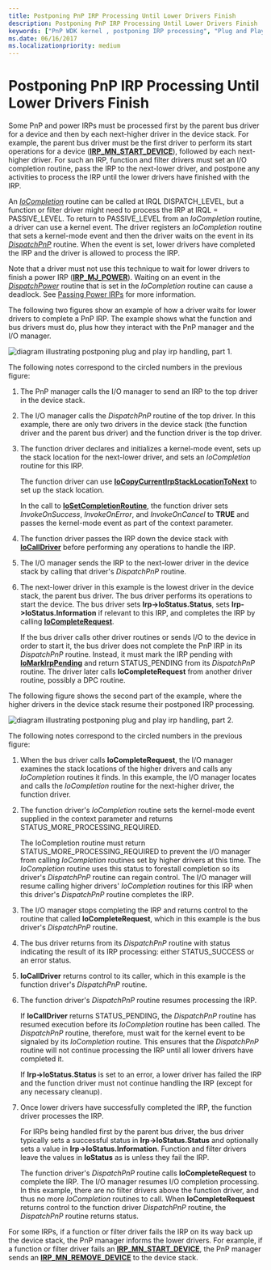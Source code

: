 ```yaml
---
title: Postponing PnP IRP Processing Until Lower Drivers Finish
description: Postponing PnP IRP Processing Until Lower Drivers Finish
keywords: ["PnP WDK kernel , postponing IRP processing", "Plug and Play WDK kernel , postponing IRP processing", "IRPs WDK PnP", "I/O request packets WDK PnP", "postponing IRP processing WDK PnP", "delaying IRP processing WDK PnP", "DispatchPnP routine", "IoCompletion routine"]
ms.date: 06/16/2017
ms.localizationpriority: medium
---
```


# Postponing PnP IRP Processing Until Lower Drivers Finish





Some PnP and power IRPs must be processed first by the parent bus driver for a device and then by each next-higher driver in the device stack. For example, the parent bus driver must be the first driver to perform its start operations for a device ([**IRP\_MN\_START\_DEVICE**](./irp-mn-start-device.md)), followed by each next-higher driver. For such an IRP, function and filter drivers must set an I/O completion routine, pass the IRP to the next-lower driver, and postpone any activities to process the IRP until the lower drivers have finished with the IRP.

An [*IoCompletion*](/windows-hardware/drivers/ddi/wdm/nc-wdm-io_completion_routine) routine can be called at IRQL DISPATCH\_LEVEL, but a function or filter driver might need to process the IRP at IRQL = PASSIVE\_LEVEL. To return to PASSIVE\_LEVEL from an *IoCompletion* routine, a driver can use a kernel event. The driver registers an *IoCompletion* routine that sets a kernel-mode event and then the driver waits on the event in its [*DispatchPnP*](/windows-hardware/drivers/ddi/wdm/nc-wdm-driver_dispatch) routine. When the event is set, lower drivers have completed the IRP and the driver is allowed to process the IRP.

Note that a driver must not use this technique to wait for lower drivers to finish a power IRP ([**IRP\_MJ\_POWER**](./irp-mj-power.md)). Waiting on an event in the [*DispatchPower*](/windows-hardware/drivers/ddi/wdm/nc-wdm-driver_dispatch) routine that is set in the *IoCompletion* routine can cause a deadlock. See [Passing Power IRPs](passing-power-irps.md) for more information.

The following two figures show an example of how a driver waits for lower drivers to complete a PnP IRP. The example shows what the function and bus drivers must do, plus how they interact with the PnP manager and the I/O manager.

![diagram illustrating postponing plug and play irp handling, part 1.](images/delay1.png)

The following notes correspond to the circled numbers in the previous figure:

1.  The PnP manager calls the I/O manager to send an IRP to the top driver in the device stack.

2.  The I/O manager calls the *DispatchPnP* routine of the top driver. In this example, there are only two drivers in the device stack (the function driver and the parent bus driver) and the function driver is the top driver.

3.  The function driver declares and initializes a kernel-mode event, sets up the stack location for the next-lower driver, and sets an *IoCompletion* routine for this IRP.

    The function driver can use [**IoCopyCurrentIrpStackLocationToNext**](/windows-hardware/drivers/ddi/wdm/nf-wdm-iocopycurrentirpstacklocationtonext) to set up the stack location.

    In the call to [**IoSetCompletionRoutine**](/windows-hardware/drivers/ddi/wdm/nf-wdm-iosetcompletionroutine), the function driver sets *InvokeOnSuccess*, *InvokeOnError*, and *InvokeOnCancel* to **TRUE** and passes the kernel-mode event as part of the context parameter.

4.  The function driver passes the IRP down the device stack with [**IoCallDriver**](/windows-hardware/drivers/ddi/wdm/nf-wdm-iocalldriver) before performing any operations to handle the IRP.

5.  The I/O manager sends the IRP to the next-lower driver in the device stack by calling that driver's *DispatchPnP* routine.

6.  The next-lower driver in this example is the lowest driver in the device stack, the parent bus driver. The bus driver performs its operations to start the device. The bus driver sets **Irp-&gt;IoStatus.Status**, sets **Irp-&gt;IoStatus.Information** if relevant to this IRP, and completes the IRP by calling [**IoCompleteRequest**](/windows-hardware/drivers/ddi/wdm/nf-wdm-iocompleterequest).

    If the bus driver calls other driver routines or sends I/O to the device in order to start it, the bus driver does not complete the PnP IRP in its *DispatchPnP* routine. Instead, it must mark the IRP pending with [**IoMarkIrpPending**](/windows-hardware/drivers/ddi/wdm/nf-wdm-iomarkirppending) and return STATUS\_PENDING from its *DispatchPnP* routine. The driver later calls **IoCompleteRequest** from another driver routine, possibly a DPC routine.

The following figure shows the second part of the example, where the higher drivers in the device stack resume their postponed IRP processing.

![diagram illustrating postponing plug and play irp handling, part 2.](images/delay2.png)

The following notes correspond to the circled numbers in the previous figure:

1.  When the bus driver calls **IoCompleteRequest**, the I/O manager examines the stack locations of the higher drivers and calls any *IoCompletion* routines it finds. In this example, the I/O manager locates and calls the *IoCompletion* routine for the next-higher driver, the function driver.

2.  The function driver's *IoCompletion* routine sets the kernel-mode event supplied in the context parameter and returns STATUS\_MORE\_PROCESSING\_REQUIRED.

    The IoCompletion routine must return STATUS\_MORE\_PROCESSING\_REQUIRED to prevent the I/O manager from calling *IoCompletion* routines set by higher drivers at this time. The *IoCompletion* routine uses this status to forestall completion so its driver's *DispatchPnP* routine can regain control. The I/O manager will resume calling higher drivers' *IoCompletion* routines for this IRP when this driver's *DispatchPnP* routine completes the IRP.

3.  The I/O manager stops completing the IRP and returns control to the routine that called **IoCompleteRequest**, which in this example is the bus driver's *DispatchPnP* routine.

4.  The bus driver returns from its *DispatchPnP* routine with status indicating the result of its IRP processing: either STATUS\_SUCCESS or an error status.

5.  **IoCallDriver** returns control to its caller, which in this example is the function driver's *DispatchPnP* routine.

6.  The function driver's *DispatchPnP* routine resumes processing the IRP.

    If **IoCallDriver** returns STATUS\_PENDING, the *DispatchPnP* routine has resumed execution before its *IoCompletion* routine has been called. The *DispatchPnP* routine, therefore, must wait for the kernel event to be signaled by its *IoCompletion* routine. This ensures that the *DispatchPnP* routine will not continue processing the IRP until all lower drivers have completed it.

    If **Irp-&gt;IoStatus.Status** is set to an error, a lower driver has failed the IRP and the function driver must not continue handling the IRP (except for any necessary cleanup).

7.  Once lower drivers have successfully completed the IRP, the function driver processes the IRP.

    For IRPs being handled first by the parent bus driver, the bus driver typically sets a successful status in **Irp-&gt;IoStatus.Status** and optionally sets a value in **Irp-&gt;IoStatus.Information**. Function and filter drivers leave the values in **IoStatus** as is unless they fail the IRP.

    The function driver's *DispatchPnP* routine calls **IoCompleteRequest** to complete the IRP. The I/O manager resumes I/O completion processing. In this example, there are no filter drivers above the function driver, and thus no more *IoCompletion* routines to call. When **IoCompleteRequest** returns control to the function driver *DispatchPnP* routine, the *DispatchPnP* routine returns status.

For some IRPs, if a function or filter driver fails the IRP on its way back up the device stack, the PnP manager informs the lower drivers. For example, if a function or filter driver fails an [**IRP\_MN\_START\_DEVICE**](./irp-mn-start-device.md), the PnP manager sends an [**IRP\_MN\_REMOVE\_DEVICE**](./irp-mn-remove-device.md) to the device stack.

 

